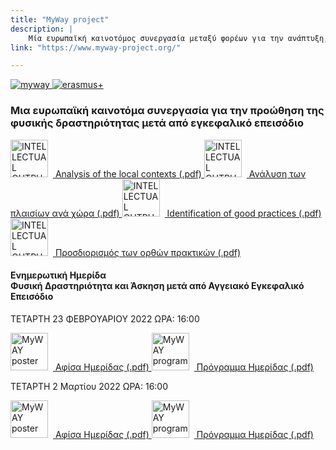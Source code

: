 ```yaml
---
title: "MyWay project"
description: |
    Μία ευρωπαϊκή καινοτόμος συνεργασία μεταξύ φορέων για την ανάπτυξη, εφαρμογή και μεταφορά καινοτόμων πρακτικών που σχετίζονται με τη φυσική δραστηριότητα που βελτιώνει την υγεία σε ασθενείς μετά το εγκεφαλικό επεισόδιο.
link: "https://www.myway-project.org/"

---
```


<div class=" md:px-8 flex  flex-wrap ">  
<a class="w-full flex flex-wrap md:flex-no-wrap justify-center items-center pb-8" href="https://www.myway-project.org/">
<img class="md:w-1/5" src="/images/myway/myway.png" alt="myway">
<img class="md:w-2/5" src="/images/myway/erasmus_logo.jpg" alt="erasmus+">
</a>

<h3>Μια ευρωπαϊκή καινοτόμα συνεργασία για την προώθηση της φυσικής δραστηριότητας μετά από εγκεφαλικό επεισόδιο</h3>
<div class="w-full flex flex-wrap">

<a class="flex-no-wrap w-full md:w-1/2 flex  items-center" href="/entipa/IO1.pdf" target="_blank">
<img style="width:60px;padding-right:8px" src="/images/myway/IO1.png" alt="INTELLECTUAL OUTPUT 1">
Analysis of the local contexts (.pdf)
</a>

<a class="flex-no-wrap w-full md:w-1/2 flex  items-center" href="/entipa/IO1_GR.pdf" target="_blank">
<img style="width:60px;padding-right:8px" src="/images/myway/IO1_GR.png" alt="INTELLECTUAL OUTPUT 1_GR">
Ανάλυση των πλαισίων ανά χώρα (.pdf)
</a>

<a class="flex-no-wrap w-full md:w-1/2 flex  items-center" href="/entipa/IO2.pdf" target="_blank">
<img style="width:60px;padding-right:8px" src="/images/myway/IO2.png" alt="INTELLECTUAL OUTPUT 1">
Identification of good practices (.pdf)
</a>

<a class="flex-no-wrap w-full md:w-1/2 flex  items-center" href="/entipa/IO2_GR.pdf" target="_blank">
<img style="width:60px;padding-right:8px" src="/images/myway/IO2_GR.png" alt="INTELLECTUAL OUTPUT 1_GR">
Προσδιορισμός των ορθών πρακτικών (.pdf)
</a>

</div>

<div class="subtitle information block flex-col">
<h4 class="text-black mb-4">Ενημερωτική Ημερίδα<br>
    Φυσική Δραστηριότητα και Άσκηση μετά από Αγγειακό Εγκεφαλικό Επεισόδιο
</h4>


<div class="w-full grid grid-cols-2 justify-between">

<div class="flex flex-col">
<p class=" mb-4"> ΤΕΤΑΡΤΗ 23 ΦΕΒΡΟΥΑΡΙΟΥ 2022 ΩΡΑ: 16:00 </p>
<a class="flex-no-wrap w-full  flex  items-center" href="/entipa/MyWay-Course-Poster-February.pdf" target="_blank">
<img style="width:60px;padding-right:8px" src="/images/myway/myway.png" alt="MyWAY poster">
Αφίσα Ημερίδας (.pdf)
</a>

<a class="flex-no-wrap w-full  flex  items-center" href="/entipa/MyWay-Course-Program-February.pdf" target="_blank">
<img style="width:60px;padding-right:8px" src="/images/myway/myway.png" alt="MyWAY program">
Πρόγραμμα Ημερίδας (.pdf)
</a>
</div>

<div class="flex flex-col">
<p class=" mb-4"> ΤΕΤΑΡΤΗ 2 Μαρτίου 2022 ΩΡΑ: 16:00 </p>
<a class="flex-no-wrap w-full  flex  items-center" href="/entipa/MyWay-Course-Poster-March.pdf" target="_blank">
<img style="width:60px;padding-right:8px" src="/images/myway/myway.png" alt="MyWAY poster">
Αφίσα Ημερίδας (.pdf)
</a>

<a class="flex-no-wrap w-full  flex  items-center" href="/entipa/MyWay-Course-Program-March.pdf" target="_blank">
<img style="width:60px;padding-right:8px" src="/images/myway/myway.png" alt="MyWAY program">
Πρόγραμμα Ημερίδας (.pdf)
</a>
</div>
</div>
</div>
</div>